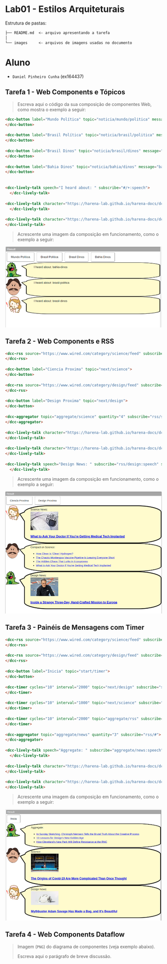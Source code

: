 # Lab01 - Estilos Arquiteturais

Estrutura de pastas:

~~~
├── README.md  <- arquivo apresentando a tarefa
│
└── images     <- arquivos de imagens usadas no documento
~~~

# Aluno
* `Daniel Pinheiro Cunha` (ex164437)

## Tarefa 1 - Web Components e Tópicos

> Escreva aqui o código da sua composição de componentes Web, como mostra o exemplo a seguir:

~~~html
<dcc-button label="Mundo Política" topic="noticia/mundo/politica" message="mundo-politica">
</dcc-button>

<dcc-button label="Brasil Política" topic="noticia/brasil/politica" message="brasil-politica">
</dcc-button>

<dcc-button label="Brasil Dinos" topic="noticia/brasil/dinos" message="brasil-dinos">
</dcc-button>

<dcc-button label="Bahia Dinos" topic="noticia/bahia/dinos" message="bahia-dinos">
</dcc-button>


<dcc-lively-talk speech="I heard about: " subscribe="#/+:speech">
  </dcc-lively-talk>

<dcc-lively-talk character="https://harena-lab.github.io/harena-docs/dccs/tutorial/images/doctor.png" speech="I heard about: " subscribe="#/politica:speech">
  </dcc-lively-talk>

<dcc-lively-talk character="https://harena-lab.github.io/harena-docs/dccs/tutorial/images/nurse.png" speech="I heard about: " subscribe="noticia/brasil/+:speech">
</dcc-lively-talk>

~~~

> Acrescente uma imagem da composição em funcionamento, como o exemplo a seguir:

![Screenshot-tarefa01](images/Screenshot-01.png)

## Tarefa 2 - Web Components e RSS

~~~html
<dcc-rss source="https://www.wired.com/category/science/feed" subscribe="next/science:next" topic="rss/science">
</dcc-rss>

<dcc-button label="Ciencia Proxima" topic="next/science">
</dcc-button>

<dcc-rss source="https://www.wired.com/category/design/feed" subscribe="next/design:next" topic="rss/design">
</dcc-rss>

<dcc-button label="Design Proxima" topic="next/design">
</dcc-button>

<dcc-aggregator topic="aggregate/science" quantity="4" subscribe="rss/science">
</dcc-aggregator>

<dcc-lively-talk character="https://harena-lab.github.io/harena-docs/dccs/tutorial/images/nurse.png" speech="Science News: " subscribe="rss/science:speech">
</dcc-lively-talk>

<dcc-lively-talk character="https://harena-lab.github.io/harena-docs/dccs/tutorial/images/doctor.png" speech="Compact on Science: " subscribe="aggregate/science:speech">
</dcc-lively-talk>

<dcc-lively-talk speech="Design News: " subscribe="rss/design:speech" speech="Design: News: ">
  </dcc-lively-talk>

~~~
> Acrescente uma imagem da composição em funcionamento, como o exemplo a seguir:

![Screenshot-tarefa02](images/Screenshot-02.png)

## Tarefa 3 - Painéis de Mensagens com Timer

~~~html
<dcc-rss source="https://www.wired.com/category/science/feed" subscribe="next/science:next" topic="rss/science">
</dcc-rss>

<dcc-rss source="https://www.wired.com/category/design/feed" subscribe="next/design:next" topic="rss/design">
</dcc-rss>

<dcc-button label="Inicia" topic="start/timer">
</dcc-button>

<dcc-timer cycles="10" interval="2000" topic="next/design" subscribe="start/timer:start">
</dcc-timer>

<dcc-timer cycles="10" interval="1000" topic="next/science" subscribe="start/timer:start">
</dcc-timer>

<dcc-timer cycles="10" interval="2000" topic="aggregate/rss" subscribe="start/timer:start">
</dcc-timer>

<dcc-aggregator topic="aggregate/news" quantity="3" subscribe="rss/#">
</dcc-aggregator>

<dcc-lively-talk speech="Aggregate: " subscribe="aggregate/news:speech">
  </dcc-lively-talk>

<dcc-lively-talk character="https://harena-lab.github.io/harena-docs/dccs/tutorial/images/doctor.png" speech="Science: " subscribe="rss/science:speech">
</dcc-lively-talk>

<dcc-lively-talk character="https://harena-lab.github.io/harena-docs/dccs/tutorial/images/nurse.png" speech="Design News: " subscribe="rss/design:speech">
</dcc-lively-talk>

~~~
> Acrescente uma imagem da composição em funcionamento, como o exemplo a seguir:

![Screenshot-tarefa03](images/Screenshot-03.png)

## Tarefa 4 - Web Components Dataflow
> Imagem (`PNG`) do diagrama de componentes (veja exemplo abaixo).
>
> Escreva aqui o parágrafo de breve discussão.

